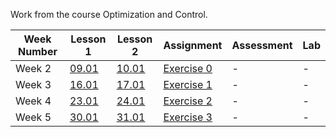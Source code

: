 Work from the course Optimization and Control.

<table>
  <thead>
    <tr>
      <th>Week Number</th>
      <th>Lesson 1</th>
      <th>Lesson 2</th>
      <th>Assignment</th>
      <th>Assessment</th>
      <th>Lab</th>
    </tr>
  </thead>
  <tbody>
    <tr>
      <td>Week 2</td>
      <td><a href="pdf/l1.pdf">09.01</a></td>
      <td><a href="pdf/l2.pdf">10.01</a></td>
      <td><a href="pdf/Ex0.pdf">Exercise 0</a></td>
      <td>-</td>
      <td>-</td>
    </tr>
    <tr>
      <td>Week 3</td>
      <td><a href="pdf/l3.pdf">16.01</a></td>
      <td><a href="pdf/l4.pdf">17.01</a></td>
      <td><a href="pdf/Ex1.pdf">Exercise 1</a></td>
      <td>-</td>
      <td>-</td>
    </tr>
    <tr>
      <td>Week 4</td>
      <td><a href="pdf/l5.pdf">23.01</a></td>
      <td><a href="pdf/l6.pdf">24.01</a></td>
      <td><a href="pdf/Ex2.pdf">Exercise 2</a></td>
      <td>-</td>
      <td>-</td>
    </tr>
    <tr>
      <td>Week 5</td>
      <td><a href="pdf/l7.pdf">30.01</a></td>
      <td><a href="pdf/l8.pdf">31.01</a></td>
      <td><a href="pdf/Ex3.pdf">Exercise 3</a></td>
      <td>-</td>
      <td>-</td>
    </tr>
  </tbody>
</table>
